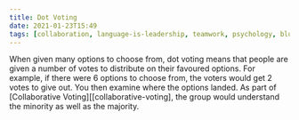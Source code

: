 ```yaml
---
title: Dot Voting
date: 2021-01-23T15:49
tags: [collaboration, language-is-leadership, teamwork, psychology, bluework, psychological-safety, trust, voting]
---
```


When given many options to choose from, dot voting means that people are given a
number of votes to distribute on their favoured options. For example, if there
were 6 options to choose from, the voters would get 2 votes to give out. You
then examine where the options landed. As part of [Collaborative
Voting][[collaborative-voting], the group would understand the minority as well
as the majority.
